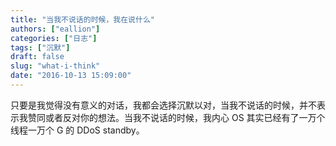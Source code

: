 ```yaml
---
title: "当我不说话的时候，我在说什么"
authors: ["eallion"]
categories: ["日志"]
tags: ["沉默"]
draft: false
slug: "what-i-think"
date: "2016-10-13 15:09:00"
---
```


只要是我觉得没有意义的对话，我都会选择沉默以对，当我不说话的时候，并不表示我赞同或者反对你的想法。当我不说话的时候，我内心 OS 其实已经有了一万个线程一万个 G 的 DDoS standby。
